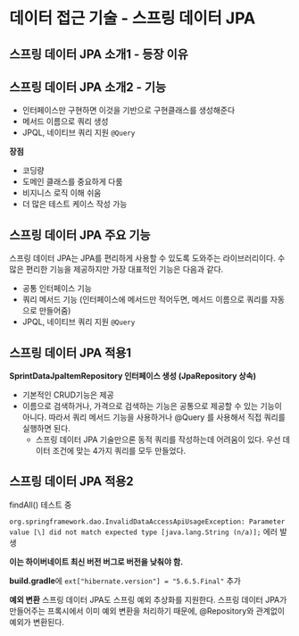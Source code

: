 # 데이터 접근 기술 - 스프링 데이터 JPA

## 스프링 데이터 JPA 소개1 - 등장 이유

## 스프링 데이터 JPA 소개2 - 기능

- 인터페이스만 구현하면 이것을 기반으로 구현클래스를 생성해준다
- 메서드 이름으로 쿼리 생성
- JPQL, 네이티브 쿼리 지원 `@Query`

**장점**

- 코딩량
- 도메인 클래스를 중요하게 다룸
- 비지니스 로직 이해 쉬움
- 더 많은 테스트 케이스 작성 가능

## 스프링 데이터 JPA 주요 기능

스프링 데이터 JPA는 JPA를 편리하게 사용할 수 있도록 도와주는 라이브러리이다.
수많은 편리한 기능을 제공하지만 가장 대표적인 기능은 다음과 같다.

- 공통 인터페이스 기능
- 쿼리 메서드 기능 (인터페이스에 메서드만 적어두면, 메서드 이름으로 쿼리를 자동으로 만들어줌)
- JPQL, 네이티브 쿼리 지원 `@Query`

## 스프링 데이터 JPA 적용1

**SprintDataJpaItemRepository 인터페이스 생성 (JpaRepository 상속)**

- 기본적인 CRUD기능은 제공
- 이름으로 검색하거나, 가격으로 검색하는 기능은 공통으로 제공할 수 있는 기능이 아니다. 따라서 쿼리 메서드 기능을 사용하거나 @Query 를 사용해서 직접 쿼리를 실행하면 된다.
    - 스프링 데이터 JPA 기술만으론 동적 쿼리를 작성하는데 어려움이 있다. 우선 데이터 조건에 맞는 4가지 쿼리를 모두 만들었다.
    

## 스프링 데이터 JPA 적용2

findAll() 테스트 중

`org.springframework.dao.InvalidDataAccessApiUsageException: Parameter value [\] did not match expected type [java.lang.String (n/a)];` 에러 발생

**이는 하이버네이트 최신 버전 버그로 버전을 낮춰야 함.**

**build.gradle**에 `ext["hibernate.version"] = "5.6.5.Final"` 추가

**예외 변환**
스프링 데이터 JPA도 스프링 예외 추상화를 지원한다. 스프링 데이터 JPA가 만들어주는 프록시에서 이미 예외 변환을 처리하기 때문에, @Repository와 관계없이 예외가 변환된다.
